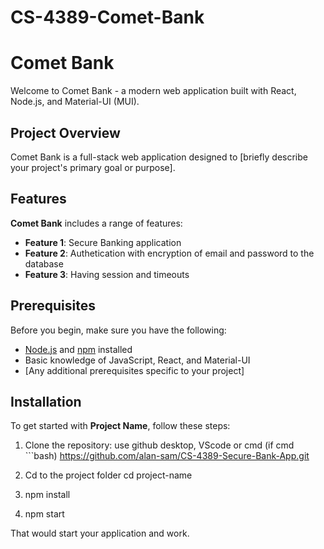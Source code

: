 # CS-4389-Comet-Bank

# Comet Bank

Welcome to Comet Bank - a modern web application built with React, Node.js, and Material-UI (MUI).

## Project Overview

Comet Bank is a full-stack web application designed to [briefly describe your project's primary goal or purpose].

## Features

**Comet Bank** includes a range of features:

- **Feature 1**: Secure Banking application
- **Feature 2**: Authetication with encryption of email and password to the database
- **Feature 3**: Having session and timeouts

## Prerequisites

Before you begin, make sure you have the following:

- [Node.js](https://nodejs.org/) and [npm](https://www.npmjs.com/) installed
- Basic knowledge of JavaScript, React, and Material-UI
- [Any additional prerequisites specific to your project]

## Installation

To get started with **Project Name**, follow these steps:

1. Clone the repository:
   use github desktop, VScode or cmd (if cmd  ```bash)
  https://github.com/alan-sam/CS-4389-Secure-Bank-App.git
   
2. Cd to the project folder
    cd project-name

3. npm install

4. npm start

That would start your application and work.
